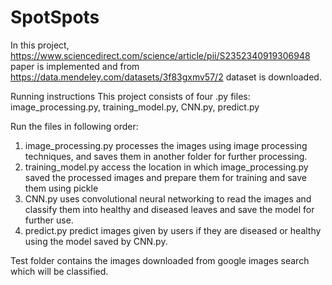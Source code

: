 # SpotSpots

In this project, https://www.sciencedirect.com/science/article/pii/S2352340919306948 paper is implemented and from https://data.mendeley.com/datasets/3f83gxmv57/2 dataset is downloaded.

Running instructions
This project consists of four .py files: image_processing.py, training_model.py, CNN.py, predict.py

Run the files in following order:
1. image_processing.py processes the images using image processing techniques, and saves them in another folder for further processing.
2. training_model.py access the location in which image_processing.py saved the processed images and prepare them for training and save them using pickle
3. CNN.py uses convolutional neural networking to read the images and classify them into healthy and diseased leaves and save the model for further use.
4. predict.py predict images given by users if they are diseased or healthy using the model saved by CNN.py.

Test folder contains the images downloaded from google images search which will be classified.
